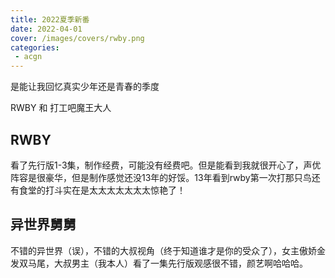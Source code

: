```yaml
---
title: 2022夏季新番
date: 2022-04-01
cover: /images/covers/rwby.png
categories:
 - acgn
---
```


是能让我回忆真实少年还是青春的季度

RWBY 和 打工吧魔王大人

<!-- more -->

## RWBY

看了先行版1-3集，制作经费，可能没有经费吧。但是能看到我就很开心了，声优阵容是很豪华，但是制作感觉还没13年的好馁。13年看到rwby第一次打那只鸟还有食堂的打斗实在是太太太太太太太惊艳了！

## 异世界舅舅

不错的异世界（误），不错的大叔视角（终于知道谁才是你的受众了），女主傲娇金发双马尾，大叔男主（我本人）看了一集先行版观感很不错，颜艺啊哈哈哈。

